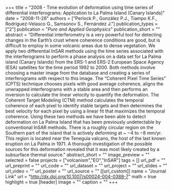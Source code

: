 +++
title = "2008 - Time evolution of deformation using time series of differential interferograms: Application to La Palma Island (Canary Islands)"
date = "2008-11-26"
authors = ["Perlock P., González P.J., Tiampo K.F., Rodríguez-Velasco G., Samsonov S., Fernández J."]
publication_types = ["2"]
publication = "_Pure and Applied Geophysics_"
publication_short = ""
abstract = "Differential interferometry is a very powerful tool for detecting changes in the Earth’s crust where coherence conditions are good, but is difficult to employ in some volcanic areas due to dense vegetation. We apply two differential InSAR methods using the time series associated with the interferograms to perform a phase analysis on a data set for La Palma island (Canary Islands) from the ERS-1 and ERS-2 European Space Agency (ESA) satellites for the time period 1992 to 2000. Both methods involve choosing a master image from the database and creating a series of interferograms with respect to this image. The “Coherent Pixel Time Series” (CPTS) technique chooses pixels with good average coherence, aligns the unwrapped interferograms with a stable area and then performs an inversion to calculate the linear velocity to quantify the deformation. The Coherent Target Modeling (CTM) method calculates the temporal coherence of each pixel to identify stable targets and then determines the best velocity for each pixel by using a linear fit that maximizes the temporal coherence. Using these two methods we have been able to detect deformation on La Palma Island that has been previously undetectable by conventional InSAR methods. There is a roughly circular region on the Southern part of the island that is actively deforming at ~ −4 to −8 mm/yr. This region is located near the Teneguia valcano, the host of the last known eruption on La Palma in 1971. A thorough investigation of the possible sources for this deformation revealed that it was most likely created by a subsurface thermal source."
abstract_short = ""
image_preview = ""
selected = false
projects = ["volcanism","EO","InSAR"]
tags = []
url_pdf = ""
url_preprint = ""
url_code = ""
url_dataset = ""
url_project = ""
url_slides = ""
url_video = ""
url_poster = ""
url_source = ""
[[url_custom]]
  name = "Journal Link"
  url = "http://dx.doi.org/10.1007/s00024-004-0388-7"
math = true
highlight = true
[header]
image = ""
caption = ""
+++
